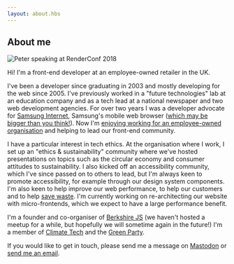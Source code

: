 ```yaml
---
layout: about.hbs
---
```


## About me

![Peter speaking at RenderConf 2018](/images/pages/about/peter-renderconf-2018.jpg)

Hi! I'm a front-end developer at an employee-owned retailer in the UK.

I've been a developer since graduating in 2003 and mostly developing for the web since 2005. I've previously worked in a "future technologies" lab at an education company and as a tech lead at a national newspaper and two web development agencies. For over two years I was a developer advocate for [Samsung Internet](https://samsunginter.net), Samsung's mobile web browser ([which may be bigger than you think!](https://medium.com/samsung-internet-dev/think-you-know-the-top-web-browsers-458a0a070175)). Now I'm [enjoying working for an employee-owned organisation](https://medium.com/john-lewis-software-engineering/5-reasons-i-love-being-a-software-developer-at-the-john-lewis-partnership-and-you-might-too-c0c0ec181efa) and helping to lead our front-end community.

I have a particular interest in tech ethics. At the organisation where I work, I set up an "ethics &amp; sustainability" community where we've hosted presentations on topics such as the circular economy and consumer attitudes to sustainability. I also kicked off an accessibility community, which I've since passed on to others to lead, but I'm always keen to promote accessibility, for example through our design system components. I'm also keen to help improve our web performance, to help our customers and to help [save waste](https://alistapart.com/article/webwaste/). I'm currently working on re-architecting our website with micro-frontends, which we expect to have a large performance benefit.

I'm a founder and co-organiser of [Berkshire JS](https://www.meetup.com/BerkshireJS) (we haven't hosted a meetup for a while, but hopefully we will sometime again in the future!) I'm a member of [Climate Tech](https://climate-tech.slack.com) and the [Green Party](https://greenparty.org.uk).

If you would like to get in touch, please send me a message on
[Mastodon](https://toot.cafe/@peter) or [send me an email](mailto:peteroshaughnessy+website@protonmail.com).
